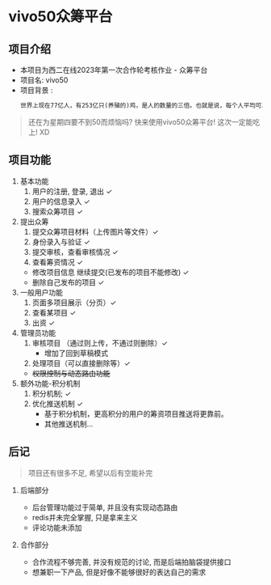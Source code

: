 # vivo50众筹平台
## 项目介绍
- 本项目为西二在线2023年第一次合作轮考核作业 - 众筹平台
- 项目名: vivo50
- 项目背景 :
  ```html
  世界上现在77亿人，有253亿只(养殖的)鸡，是人的数量的三倍。也就是说，每个人平均可以得到三只鸡。请记住，不管你有多么孤独，这世界上的某个角落里有三只鸡是为你而生的，就算它们死了，立刻又会有同类补上，就算你一个朋友都没有，你还有三只鸡。今天是肯德基疯狂星期四，V我50，我帮你去谢谢鸡
  ```
> 还在为星期四要不到50而烦恼吗? 
> 快来使用vivo50众筹平台!
> 这次一定能吃上! XD

## 项目功能
1. 基本功能
   1. 用户的注册, 登录, 退出 ✓
   2. 用户的信息录入 ✓
   3. 搜索众筹项目 ✓
2. 提出众筹
   1. 提交众筹项目材料（上传图片等文件）✓
   2. 身份录入与验证 ✓
   3. 提交审核，查看审核情况 ✓
   4. 查看筹资情况 ✓
   - 修改项目信息 继续提交(已发布的项目不能修改) ✓
   - 删除自己发布的项目 ✓
3. 一般用户功能
   1. 页面多项目展示（分页）✓
   2. 查看某项目 ✓
   3. 出资 ✓
4. 管理员功能
   1. 审核项目 （通过则上传，不通过则删除）✓
      - 增加了回到草稿模式
   2. 处理项目（可以直接删除等）✓
   - ~~权限控制与动态路由功能~~ 
5. 额外功能-积分机制 
   1. 积分机制;  ✓
   2. 优化推送机制 ✓
      - 基于积分机制，更高积分的用户的筹资项目推送将更靠前。
      - 其他推送机制...


## 后记
> 项目还有很多不足, 希望以后有空能补完
1. 后端部分
   - 后台管理功能过于简单, 并且没有实现动态路由
   - redis并未完全掌握, 只是拿来主义
   - 评论功能未添加

2. 合作部分
   - 合作流程不够完善, 并没有规范的讨论, 而是后端拍脑袋提供接口
   - 想兼职一下产品, 但是好像不能够很好的表达自己的需求